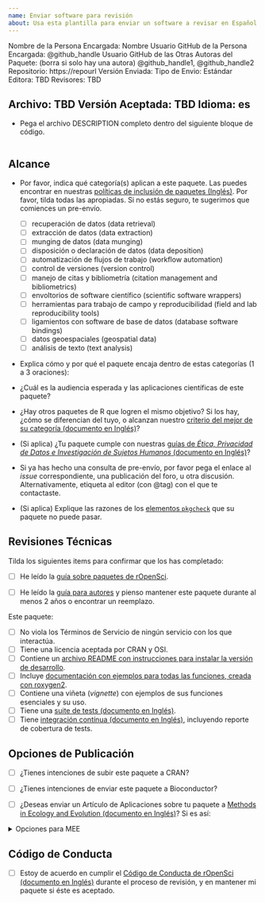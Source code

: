 ```yaml
---
name: Enviar software para revisión
about: Usa esta plantilla para enviar un software a revisar en Español (Experimental)
---
```


<!---
A continuación, introduzca los valores de (1) el usuario de GitHub de la persona que envía el paquete (sustituyendo "@github_handle") y (2) la URL del repositorio (sustituyendo "https://repourl"). También se pueden especificar valores para autores de paquetes adicionales, sustituyendo "@github_handle1", "@github_handle2" - elimine esto si no lo necesita. NO BORRAR LOS SÍMBOLOS HTML (todo entre "<!" y ">"). Austituir sólo "@github_handle" y "https://repourl". Este comentario puede ser eliminado una vez que haya sido leído y comprendido.
--->

Nombre de la Persona Encargada: Nombre
Usuario GitHub de la Persona Encargada: <!--author1-->@github_handle<!--end-author1-->
Usuario GitHub de las Otras Autoras del Paquete: (borra si solo hay una autora) <!--author-others-->@github_handle1, @github_handle2<!--end-author-others-->
Repositorio: <!--repourl-->https://repourl<!--end-repourl-->
Versión Enviada:
Tipo de Envio: <!--submission-type-->Estándar<!--end-submission-type-->
Editora: <!--editor--> TBD <!--end-editor-->
Revisores: <!--reviewers-list--> TBD <!--end-reviewers-list-->
<!--due-dates-list--><!--end-due-dates-list-->
Archivo: TBD
Versión Aceptada: TBD
Idioma: <!--language-->es<!--end-language-->
---



-   Pega el archivo DESCRIPTION completo dentro del siguiente bloque de código.

```

```


## Alcance

- Por favor, indica qué categoría(s) aplican a este paquete. Las puedes encontrar en nuestras [políticas de inclusión de paquetes (Inglés)](https://ropensci.github.io/dev_guide/policies.html#package-categories). Por favor, tilda todas las apropiadas. Si no estás seguro, te sugerimos que comiences un pre-envío.

	- [ ] recuperación de datos (data retrieval)
	- [ ] extracción de datos (data extraction)
	- [ ] munging de datos (data munging)
	- [ ] disposición o declaración de datos (data deposition)
	- [ ] automatización de flujos de trabajo (workflow automation)
	- [ ] control de versiones (version control)
	- [ ] manejo de citas y bibliometría (citation management and bibliometrics)
	- [ ] envoltorios de software científico (scientific software wrappers)
	- [ ] herramientas para trabajo de campo y reproducibilidad (field and lab reproducibility tools)
	- [ ] ligamientos con software de base de datos (database software bindings)
	- [ ] datos geoespaciales (geospatial data)
	- [ ] análisis de texto (text analysis)

- Explica cómo y por qué el paquete encaja dentro de estas categorías (1 a 3 oraciones):


- ¿Cuál es la audiencia esperada y las aplicaciones científicas de este paquete?

- ¿Hay otros paquetes de R que logren el mismo objetivo? Si los hay, ¿cómo se diferencian del tuyo, o alcanzan nuestro [criterio del mejor de su categoría (documento en Inglés)](https://ropensci.github.io/dev_guide/policies.html#overlap)?

-   (Si aplica) ¿Tu paquete cumple con nuestras [guías de _Ética, Privacidad de Datos e Investigación de Sujetos Humanos_ (documento en Inglés)](https://devguide.ropensci.org/policies.html#ethics-data-privacy-and-human-subjects-research)?

- Si ya has hecho una consulta de pre-envío, por favor pega el enlace al _issue_ correspondiente, una publicación del foro, u otra discusión. Alternativamente, etiqueta al editor (con @tag) con el que te contactaste.

-   (Si aplica) Explique las razones de los [elementos `pkgcheck`](https://docs.ropensci.org/pkgcheck/) que su paquete no puede pasar.



## Revisiones Técnicas

Tilda los siguientes items para confirmar que los has completado:

- [ ] He leído la [guía sobre paquetes de rOpenSci](https://devguide.ropensci.org/building.html).
- [ ] He leído la [guía para autores](https://devdevguide.netlify.app/authors-guide.html) y pienso mantener este paquete durante al menos 2 años o encontrar un reemplazo.


Este paquete:

- [ ] No viola los Términos de Servicio de ningún servicio con los que interactúa.
- [ ] Tiene una licencia aceptada por CRAN y OSI.
- [ ] Contiene un [archivo README con instrucciones para instalar la versión de desarrollo](https://ropensci.github.io/dev_guide/building.html#readme).
- [ ] Incluye [documentación con ejemplos para todas las funciones, creada con roxygen2](https://ropensci.github.io/dev_guide/building.html#documentation).
- [ ] Contiene una viñeta (_vignette_) con ejemplos de sus funciones esenciales y su uso.
- [ ] Tiene una [suite de tests (documento en Inglés)](https://devguide.ropensci.org/building.html#testing).
- [ ] Tiene [integración contínua (documento en Inglés)](https://devguide.ropensci.org/ci.html), incluyendo reporte de cobertura de tests.

## Opciones de Publicación

- [ ] ¿Tienes intenciones de subir este paquete a CRAN?
- [ ] ¿Tienes intenciones de enviar este paquete a Bioconductor?

- [ ] ¿Deseas enviar un Artículo de Aplicaciones sobre tu paquete a [Methods in Ecology and Evolution (documento en Inglés)](http://besjournals.onlinelibrary.wiley.com/hub/journal/10.1111/(ISSN)2041-210X/)? Si es así:

<details>
<summary>Opciones para MEE</summary>

- [ ] Este paquete es novedoso y será de interés para la mayoría de lectores de la revista.
- [ ] El manuscrito que describe el paquete no tiene más de 3000 palabras y está escrito en Inglés.
- [ ] Tienes intenciones de archivar el código del paquete en un repositorio a largo plazo, que cumple los requerimientos de la revista (mira las [Políticas de Publicación de MEE (documento en Inglés)](http://besjournals.onlinelibrary.wiley.com/hub/journal/10.1111/(ISSN)2041-210X/journal-resources/policy-on-publishing-code.html))
- (*Alcance: Considera los [Objetivos y Alcance de MEE (documento en Inglés)](http://besjournals.onlinelibrary.wiley.com/hub/journal/10.1111/(ISSN)2041-210X/aims-and-scope/read-full-aims-and-scope.html) para tu manuscrito. No otorgamos garatías de que tu manuscrito esté en el ámbito de MEE.*)
- (*Aunque no es requerido, recomendamos tener un manuscrito completamente preparado y en Inglés, al momento de enviar.*)
- (*Por favor, no envíes tu paquete de forma separada a Methods in Ecology and Evolution*)

</details>

## Código de Conducta

- [ ] Estoy de acuerdo en cumplir el [Código de Conducta de rOpenSci (documento en Inglés)](https://ropensci.github.io/dev_guide/policies.html#code-of-conduct) durante el proceso de revisión, y en mantener mi paquete si éste es aceptado.
